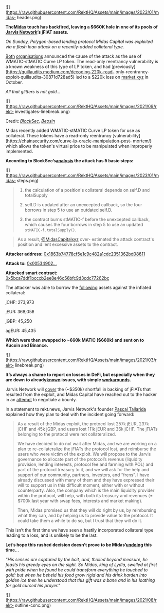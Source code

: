 ![](https://raw.githubusercontent.com/RektHQ/Assets/main/images/2023/01/midas-
header.png)

**The[Midas](https://midascapital.xyz/) touch has backfired, leaving a $660K
hole in one of its pools of [Jarvis
Network](https://twitter.com/Jarvis_Network)’s jFIAT assets.**

 _On Sunday, Polygon-based lending protocol Midas Capital was exploited via a
flash loan attack on a recently-added collateral type._

[Both](https://twitter.com/MidasCapitalxyz/status/1614774901247991808)
[organisations](https://twitter.com/Jarvis_Network/status/1614723934519234560)
announced the cause of the attack as the use of WMATIC-stMATIC Curve LP token.
The read-only reentrancy vulnerability is a known weakness of this type of LP
token, and had [previously](https://quillaudits.medium.com/decoding-220k-read-
only-reentrancy-exploit-quillaudits-30871d728ad5) led to a $220k loss on
[market.xyz](https://www.market.xyz/) in October.

 _All that glitters is not gold…_

![](https://raw.githubusercontent.com/RektHQ/Assets/main/images/2021/09/rekt-
investigates-linebreak.png)

Credit:
_[BlockSec](https://twitter.com/BlockSecTeam/status/1614864084956254209),
[Beosin](https://twitter.com/BeosinAlert/status/1614905399102287872)_

Midas recently added WMATIC-stMATIC Curve LP token for use as collateral.
These tokens have a read-only reentrancy
[vulnerability](https://chainsecurity.com/curve-lp-oracle-manipulation-post-
mortem/) which allows the token's virtual price to be manipulated when
improperly implemented.

 **According to
BlockSec’s[analysis](https://twitter.com/BlockSecTeam/status/1614864084956254209)
the attack has 5 basic steps:**

![](https://raw.githubusercontent.com/RektHQ/Assets/main/images/2023/01/midas-
steps.png)

>   1. the calculation of a position's collateral depends on self.D and
> totalSupply
>
>   2. self.D is updated after an unexcepted callback, so the four borrows in
> step 5 to use an outdated self.D.
>
>   3. the contract burns stMATIC-f before the unexcepted callback, which
> causes the four borrows in step 5 to use an updated
> `stMATIC-f.totalSupply()`.
>
>

>
> As a result, [@MidasCapitalxyz](https://twitter.com/MidasCapitalxyz) over-
> estimated the attack contract's position and lent excessive assets to the
> contract.

 **Attacker address:**
[0x1863b74778cf5e1c9c482a1cdc2351362bd08611](https://polygonscan.com/address/0x1863b74778cf5e1c9c482a1cdc2351362bd08611)

 **Attack tx:**
[0x00534902…](https://polygonscan.com/tx/0x0053490215baf541362fc78be0de98e3147f40223238d5b12512b3e26c0a2c2f)

 **Attacked smart contract:**
[0x5bca7ddf1bcccb2ee8e46c56bfc9d3cdc77262bc](https://polygonscan.com/address/0x5bca7ddf1bcccb2ee8e46c56bfc9d3cdc77262bc#code)

The attacker was able to borrow the
[following](https://twitter.com/StfnTdrv/status/1614942921609945088) assets
against the inflated collateral:

jCHF: 273,973

jEUR: 368,058

jGBP: 45,250

agEUR: 45,435

 **Which were then swapped to ~660k MATIC ($660k) and sent on to Kucoin and
Binance.**

![](https://raw.githubusercontent.com/RektHQ/Assets/main/images/2021/03/rekt-
linebreak.png)

 **It’s always a shame to report on losses in DeFi, but especially when they
are down to
already[known](https://twitter.com/BeosinAlert/status/1614905406039658496)
issues, with simple
[workarounds](https://twitter.com/CurveFinance/status/1614939752507244544).**

Jarvis Network will
[cover](https://twitter.com/pscltllrd/status/1614924762547122176) the (~$350k)
shortfall in backing of jFIATs that resulted from the exploit, and Midas
Capital have reached out to the hacker in an
[attempt](https://twitter.com/MidasCapitalxyz/status/1614977157561987072) to
negotiate a bounty.

In a statement to rekt.news, Jarvis Network's founder [Pascal
Tallarida](https://twitter.com/pscltllrd) explained how they plan to deal with
the incident going forward:

> As a result of the Midas exploit, the protocol lost 257k jEUR, 237k jCHF and
> 45k jGBP, and users lost 111k jEUR and 36k jCHF. The jFIATs belonging to the
> protocol were not collateralized.
>
> We have decided to do not wait after Midas, and we are working on a plan to
> re-collateralize the jFIATs the protocol lost, and reimburse the users who
> were victim of the exploit. We will propose to the Jarvis governance to
> allocate part of the protocol’s revenus (liquidity provision, lending
> interests, protocol fee and farming with POL) and part of the protocol
> treasury to it, and we will ask for the help and support of our community,
> partners, investors, and “frens”. I have already discussed with many of them
> and they have expressed their will to support us in this difficult moment,
> either with or without counterparty. Also, the company which is the main
> liquidity provider within the protocol, will help, with both its treasury
> and revenues (±$700k last year with swap fees, interests and market making).
>
> Then, Midas promised us that they will do right by us, by reimbursing what
> they can, and by helping us to provide value to the protocol. It could take
> them a while to do so, but I trust that they will do it.

This isn’t the first time we have seen a hastily incorporated collateral type
leading to a loss, and is unlikely to be the last.

 **Let’s hope this rushed decision doesn’t prove to be
Midas’[undoing](https://penelope.uchicago.edu/Thayer/E/Roman/Texts/Claudian/In_Rufinum/1*.html)
this time…**

 _"His senses are captured by the bait, and, thrilled beyond measure, he
feasts his greedy eyes on the sight. So Midas, king of Lydia, swelled at first
with pride when he found he could transform everything he touched to gold: but
when he beheld his food grow rigid and his drink harden into golden ice then
he understood that this gift was a bane and in his loathing for gold cursed
his prayer."_

![](https://raw.githubusercontent.com/RektHQ/Assets/main/images/2021/08/rekt-
outline-conc.png)


